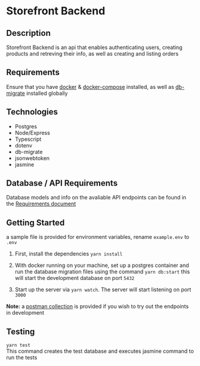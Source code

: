 # Storefront Backend

## Description
Storefront Backend is an api that enables authenticating users, creating products and retreving their info, as well as creating and listing orders

## Requirements
Ensure that you have [docker](https://www.docker.com/get-started/) & [docker-compose](https://docs.docker.com/compose/install) installed, as well as [db-migrate](https://db-migrate.readthedocs.io/en/latest/Getting%20Started/installation/) installed globally
## Technologies
- Postgres 
- Node/Express
- Typescript
- dotenv
- db-migrate
- jsonwebtoken
- jasmine

## Database / API Requirements
Database models and info on the avaliable API endpoints can be found in the [Requirements document](https://github.com/SarahV2/Store-Backend/blob/main/REQUIREMENTS.md)
## Getting Started
a sample file is provided for environment variables, rename ```example.env``` to ```.env```
1. First, install the dependencies
``` yarn install ```
2. With docker running on your machine, set up a postgres container and run the database migration files using the command ```yarn db:start``` this will start the development database on port ```5432```

3. Start up the server via ``` yarn watch ```. The server will start listening on port ```3000```

**Note:** a [postman collection](https://github.com/SarahV2/Store-Backend/blob/main/My%20Store.postman_collection.json) is provided if you wish to try out the endpoints in development

## Testing
``` yarn test ```
<br>
This command creates the test database and executes jasmine command to run the tests


